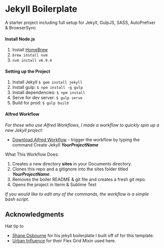 Jekyll Boilerplate
=============================

A starter project including full setup for Jekyll, GulpJS, SASS, AutoPrefixer &amp; BrowserSync

#### Install Node.js
1.  Install [HomeBrew](http://brew.sh/)
1. `brew install nvm`
1. `nvm install v6.9.4`

#### Setting up the Project
1. Install Jekyll `$ gem install jekyll`
2. Install gulp: `$ npm install -g gulp`
3. Install dependencies: `$ npm install`
4. Serve for dev server: `$ gulp serve`
5. Build for prod: `$ gulp build`

#### Alfred Workflow
*For those who use Alfred Workflows, I made a workflow to quickly spin up a new Jekyll project:*
* [Download Alfred Workflow](https://github.com/BertHaine/tools-workflows/blob/master/alfred/Create%20Jekyll%20Project.alfredworkflow) - trigger the workflow by typing the command Create Jekyll ***YourProjectName***

What This Workflow Does:
1. Creates a new directory **sites** in your Documents directory.
2. Clones this repo and a gitignore into the sites folder titled ***YourProjectName***.
3. Removes the boiler README & git file and creates a fresh git repo. 
4. Opens the project in Iterm & Sublime Text

*If you would like to edit any of the commands, the workflow is a simple bash script.*


## Acknowledgments

Hat tip to

* [Shane Osbourne](https://github.com/shakyShane) for his jekyll boilerplate I built off of for this template.
* [Urban Influence](http://urbaninfluence.com/2016/08/a-flexy-little-grid-system/) for their Flex Grid Mixin used here.